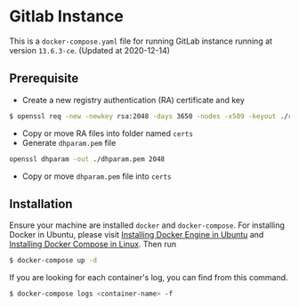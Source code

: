 # Gitlab Instance

This is a ```docker-compose.yaml``` file for running GitLab instance running at version ```13.6.3-ce```. (Updated at 2020-12-14)

## Prerequisite
* Create a new registry authentication (RA) certificate and key
```bash
$ openssl req -new -newkey rsa:2048 -days 3650 -nodes -x509 -keyout ./registry-auth.key -out ./registry-auth.crt
```
* Copy or move RA files into folder named ```certs```
* Generate ```dhparam.pem``` file
```bash
openssl dhparam -out ./dhparam.pem 2048
```
* Copy or move ```dhparam.pem``` file into ```certs```

## Installation
Ensure your machine are installed ```docker``` and ```docker-compose```. For installing Docker in Ubuntu, please visit [Installing Docker Engine in Ubuntu](https://docs.docker.com/engine/install/ubuntu/) and [Installing Docker Compose in Linux](https://docs.docker.com/compose/install/). Then run

```bash
$ docker-compose up -d
```

If you are looking for each container's log, you can find from this command.

```bash
$ docker-compose logs <container-name> -f
```
